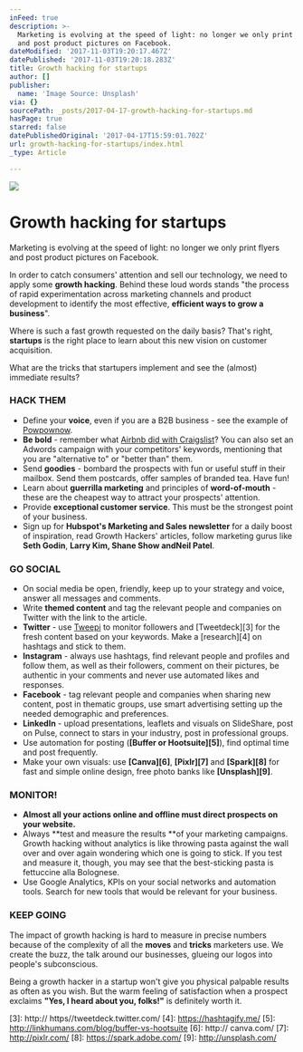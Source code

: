 ```yaml
---
inFeed: true
description: >-
  Marketing is evolving at the speed of light: no longer we only print flyers
  and post product pictures on Facebook.
dateModified: '2017-11-03T19:20:17.467Z'
datePublished: '2017-11-03T19:20:18.283Z'
title: Growth hacking for startups
author: []
publisher:
  name: 'Image Source: Unsplash'
via: {}
sourcePath: _posts/2017-04-17-growth-hacking-for-startups.md
hasPage: true
starred: false
datePublishedOriginal: '2017-04-17T15:59:01.702Z'
url: growth-hacking-for-startups/index.html
_type: Article

---
```

![](https://the-grid-user-content.s3-us-west-2.amazonaws.com/2c21150c-9cd7-4699-a9e8-caa4fb652128.jpg)

# **Growth hacking for startups**

Marketing is evolving at the speed of light: no longer we only print flyers and post product pictures on Facebook.

In order to catch consumers' attention and sell our technology, we need to apply some **growth hacking**. Behind these loud words stands "the process of rapid experimentation across marketing channels and product development to identify the most effective, **efficient ways to grow a business**".

Where is such a fast growth requested on the daily basis? That's right, **startups** is the right place to learn about this new vision on customer acquisition.

What are the tricks that startupers implement and see the (almost) immediate results?

### **HACK THEM**

* Define your **voice**, even if you are a B2B business - see the example of [Powpownow][0].
* **Be bold** - remember what [Airbnb did with Craigslist][1]? You can also set an Adwords campaign with your competitors' keywords, mentioning that you are "alternative to" or "better than" them.
* Send **goodies** - bombard the prospects with fun or useful stuff in their mailbox. Send them postcards, offer samples of branded tea. Have fun!
* Learn about **guerrilla marketing** and principles of **word-of-mouth** - these are the cheapest way to attract your prospects' attention.
* Provide **exceptional customer service**. This must be the strongest point of your business.
* Sign up for **Hubspot's Marketing and Sales newsletter** for a daily boost of inspiration, read Growth Hackers' articles, follow marketing gurus like **Seth Godin**, **Larry Kim, Shane Show **and**Neil Patel**.

### **GO SOCIAL**

* On social media be open, friendly, keep up to your strategy and voice, answer all messages and comments.
* Write **themed content** and tag the relevant people and companies on Twitter with the link to the article.
* **Twitter** - use [Tweepi][2] to monitor followers and [Tweetdeck][3] for the fresh content based on your keywords. Make a [research][4] on hashtags and stick to them.
* **Instagram** - always use hashtags, find relevant people and profiles and follow them, as well as their followers, comment on their pictures, be authentic in your comments and never use automated likes and responses.
* **Facebook** - tag relevant people and companies when sharing new content, post in thematic groups, use smart advertising setting up the needed demographic and preferences.
* **LinkedIn** - upload presentations, leaflets and visuals on SlideShare, post on Pulse, connect to stars in your industry, post in professional groups.
* Use automation for posting​ (**[Buffer or Hootsuite][5]**), find optimal time and post frequently.
* Make your own visuals: use **[Canva][6]**, **[Pixlr][7]** and **[Spark][8]** for fast and simple online design, free photo banks like **[Unsplash][9]**.

### **MONITOR!**

* **Almost all your actions online and offline must direct prospects on your website.**
* Always **test and measure the results **of your marketing campaigns. Growth hacking without analytics is like throwing pasta against the wall over and over again wondering which one is going to stick. If you test and measure it, though, you may see that the best-sticking pasta is fettuccine alla Bolognese.
* Use Google Analytics, KPIs on your social networks and automation tools. Search for new tools that would be relevant for your business.

### **KEEP GOING**

The impact of growth hacking is hard to measure in precise numbers because of the complexity of all the **moves** and **tricks** marketers use. We create the buzz, the talk around our businesses, glueing our logos into people's subconscious.

Being a growth hacker in a startup won't give you physical palpable results as often as you wish. But the warm feeling of satisfaction when a prospect exclaims **"Yes, I heard about you, folks!"** is definitely worth it.

[0]: https://twitter.com/powwownow?lang=en
[1]: https://growthhackers.com/growth-studies/airbnb
[2]: https://tweepi.com/ 
[3]: http:// https//tweetdeck.twitter.com/
[4]: https://hashtagify.me/
[5]: http://linkhumans.com/blog/buffer-vs-hootsuite
[6]: http:// canva.com/
[7]: http://pixlr.com/
[8]: https://spark.adobe.com/
[9]: http://unsplash.com/